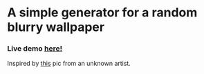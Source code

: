 # A simple generator for a random blurry wallpaper
### Live demo [here!](https://kiryu144.github.io/GaussianWallpaper/)

Inspired by [this](http://www.sepeb.com/clean-wallpaper/clean-wallpaper-001.jpg) pic from an unknown artist.


